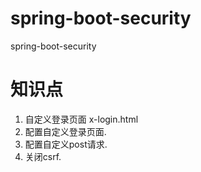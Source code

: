 # spring-boot-security


spring-boot-security


# 知识点

1. 自定义登录页面 x-login.html
2. 配置自定义登录页面.
3. 配置自定义post请求.
4. 关闭csrf.